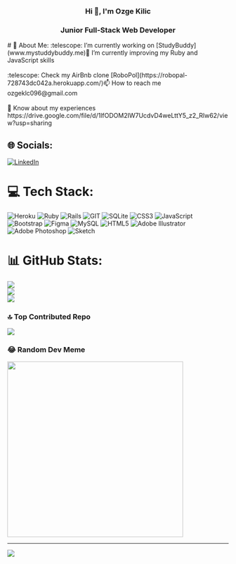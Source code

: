 <h3 align="center">Hi 👋, I'm Ozge Kilic</h3>
<h3 align="center">Junior Full-Stack Web Developer</h3>
# 💫 About Me:
 :telescope: I’m currently working on [StudyBuddy](www.mystuddybuddy.me)🌱 I’m currently improving my Ruby and JavaScript skills<br><br> :telescope: Check my AirBnb clone [RoboPol](https://robopal-728743dc042a.herokuapp.com/)📫 How to reach me ozgeklc096@gmail.com<br><br>📄 Know about my experiences https://drive.google.com/file/d/1lfODOM2IW7UcdvD4weLttY5_z2_Rlw62/view?usp=sharing


## 🌐 Socials:
[![LinkedIn](https://img.shields.io/badge/LinkedIn-%230077B5.svg?logo=linkedin&logoColor=white)](https://linkedin.com/in/ozge-kilic) 

# 💻 Tech Stack:
![Heroku](https://img.shields.io/badge/heroku-%23430098.svg?style=flat-square&logo=heroku&logoColor=white) ![Ruby](https://img.shields.io/badge/ruby-%23CC342D.svg?style=flat-square&logo=ruby&logoColor=white) ![Rails](https://img.shields.io/badge/rails-%23CC0000.svg?style=flat-square&logo=ruby-on-rails&logoColor=white) ![GIT](https://img.shields.io/badge/Git-fc6d26?style=flat-square&logo=git&logoColor=white) ![SQLite](https://img.shields.io/badge/sqlite-%2307405e.svg?style=flat-square&logo=sqlite&logoColor=white) ![CSS3](https://img.shields.io/badge/css3-%231572B6.svg?style=flat-square&logo=css3&logoColor=white) ![JavaScript](https://img.shields.io/badge/javascript-%23323330.svg?style=flat-square&logo=javascript&logoColor=%23F7DF1E) ![Bootstrap](https://img.shields.io/badge/bootstrap-%23563D7C.svg?style=flat-square&logo=bootstrap&logoColor=white) 	![Figma](https://img.shields.io/badge/figma-%23F24E1E.svg?style=flat-square&logo=figma&logoColor=white) ![MySQL](https://img.shields.io/badge/mysql-%2300f.svg?style=flat-square&logo=mysql&logoColor=white) ![HTML5](https://img.shields.io/badge/html5-%23E34F26.svg?style=flat-square&logo=html5&logoColor=white) ![Adobe Illustrator](https://img.shields.io/badge/adobeillustrator-%23FF9A00.svg?style=flat-square&logo=adobeillustrator&logoColor=white) ![Adobe Photoshop](https://img.shields.io/badge/adobephotoshop-%2331A8FF.svg?style=flat-square&logo=adobephotoshop&logoColor=white) ![Sketch](https://img.shields.io/badge/Sketch-FFB387?style=flat-square&logo=sketch&logoColor=black)
# 📊 GitHub Stats:
![](https://github-readme-stats.vercel.app/api?username=ozgekilic96&theme=city_light&hide_border=true&include_all_commits=false&count_private=false)<br/>
![](https://github-readme-streak-stats.herokuapp.com/?user=ozgekilic96&theme=city_light&hide_border=true)<br/>
![](https://github-readme-stats.vercel.app/api/top-langs/?username=ozgekilic96&theme=city_light&hide_border=true&include_all_commits=false&count_private=false&layout=compact)

### 🔝 Top Contributed Repo
![](https://github-contributor-stats.vercel.app/api?username=ozgekilic96&limit=5&theme=juicyfresh&combine_all_yearly_contributions=true)

### 😂 Random Dev Meme
<img src='https://randommeme-five.vercel.app/' style="height: 400px;"/>

---
[![](https://visitcount.itsvg.in/api?id=ozgekilic96&icon=0&color=0)](https://visitcount.itsvg.in)

<!-- Proudly created with GPRM ( https://gprm.itsvg.in ) -->
